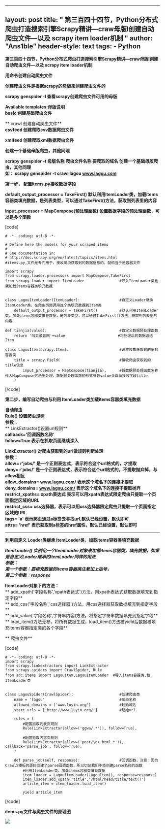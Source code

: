 
---
layout: post
title: " 第三百四十四节，Python分布式爬虫打造搜索引擎Scrapy精讲—craw母版l创建自动爬虫文件—以及 scrapy item loader机制 "
author: "Ans1ble"
header-style: text
tags:
      - Python
---


**第三百四十四节，Python分布式爬虫打造搜索引擎Scrapy精讲—craw母版l创建自动爬虫文件—以及 scrapy item loader机制**



**用命令创建自动爬虫文件**

**创建爬虫文件是根据scrapy的母版来创建爬虫文件的**

**scrapy genspider -l   查看scrapy创建爬虫文件可用的母版**

**Available templates:母版说明**  
 **basic     创建基础爬虫文件**

** crawl     创建自动爬虫文件**  
 **csvfeed      创建爬取csv数据爬虫文件**

**xmlfeed  创建爬取xml数据爬虫文件**

**创建一个基础母版爬虫，其他同理**

**scrapy genspider  -t  母版名称  爬虫文件名称  要爬取的域名 创建一个基础母版爬虫，其他同理**  
 **如： scrapy genspider -t crawl lagou www.lagou.com**



**第一步， 配置items.py接收数据字段**

**default_output_processor = TakeFirst()
默认利用ItemLoader类，加载items容器类填充数据，是列表类型，可以通过TakeFirst()方法，获取到列表里的内容**

**input_processor = MapCompose(预处理函数) 设置数据字段的预处理函数，可以是多个函数**

[code]

    # -*- coding: utf-8 -*-
    
    # Define here the models for your scraped items
    #
    # See documentation in:
    # http://doc.scrapy.org/en/latest/topics/items.html
    #items.py,文件是专门用于，接收爬虫获取到的数据信息的，就相当于是容器文件
    
    import scrapy
    from scrapy.loader.processors import MapCompose,TakeFirst
    from scrapy.loader import ItemLoader                #导入ItemLoader类也就加载items容器类填充数据
    
    
    class LagouItemLoader(ItemLoader):                  #自定义Loader继承ItemLoader类，在爬虫页面调用这个类填充数据到Item类
        default_output_processor = TakeFirst()          #默认利用ItemLoader类，加载items容器类填充数据，是列表类型，可以通过TakeFirst()方法，获取到列表里的内容
    
    def tianjia(value):                                 #自定义数据预处理函数
        return '叫卖录音网'+value                        #将处理后的数据返给Item
    
    class LagouItem(scrapy.Item):                       #设置爬虫获取到的信息容器类
        title = scrapy.Field(                           #接收爬虫获取到的title信息
            input_processor = MapCompose(tianjia),      #将数据预处理函数名称传入MapCompose方法里处理，数据预处理函数的形式参数value会自动接收字段title
        )
[/code]





**第二步，编写自动爬虫与利用 ItemLoader类加载items容器类填充数据**

**自动爬虫**  
 **Rule() 设置爬虫规则**  
 **参数：**  
 ** LinkExtractor()设置url规则**  
 **callback='回调函数名称'**  
 **follow=True 表示在抓取页面继续深入**



**LinkExtractor() 对爬虫获取到的url做规则判断处理**  
 **参数：**  
 **allow= r'jobs/' 是一个正则表达式，表示符合这个url格式的，才提取**  
 **deny= r'jobs/' 是一个正则表达式，表示符合这个url格式的，不提取抛弃掉，与allow相反**  
 **allow_domains= www.lagou.com/ 表示这个域名下的连接才提取**  
 **deny_domains= www.lagou.com/ 表示这个域名下的连接不提取抛弃**  
 **restrict_xpaths= xpath表达式 表示可以用xpath表达式限定爬虫只提取一个页面指定区域的URL**  
 **restrict_css= css选择器，表示可以用css选择器限定爬虫只提取一个页面指定区域的URL**  
 **tags= 'a' 表示爬虫通过a标签去寻找url,默认已经设置，默认即可**  
 **attrs= 'href' 表示获取到a标签的href属性，默认已经设置，默认即可**

* * *

  **利用自定义 **Loader类继承** ItemLoader类，加载items容器类填充数据**

_**ItemLoader()
实例化一个ItemLoader对象来加载items容器类，填充数据，如果是自定义Loader继承的ItemLoader同样的用法**  
 **参数：**  
 **第一个参数：要填充数据的items容器类注意加上括号，**  
 **第二个参数：response**_



**ItemLoader对象下的方法：**  
 ** add_xpath('字段名称','xpath表达式')方法，用xpath表达式获取数据填充到指定字段**  
 ** add_css('字段名称','css选择器')方法，用css选择器获取数据填充到指定字段**  
 ** add_value('字段名称',字符串内容)方法，将指定字符串数据填充到指定字段**  
 ** load_item()方法无参，将所有数据生成，load_item()方法被yield后数据被填充items容器指定类的各个字段**

**  爬虫文件**



[code]

    # -*- coding: utf-8 -*-
    import scrapy
    from scrapy.linkextractors import LinkExtractor
    from scrapy.spiders import CrawlSpider, Rule
    from adc.items import LagouItem,LagouItemLoader  #导入items容器类,和ItemLoader类
    
    
    class LagouSpider(CrawlSpider):                     #创建爬虫类
        name = 'lagou'                                  #爬虫名称
        allowed_domains = ['www.luyin.org']             #起始域名
        start_urls = ['http://www.luyin.org/']          #起始url
    
        rules = (
            #配置抓取列表页规则
            Rule(LinkExtractor(allow=('ggwa/.*')), follow=True),
    
            #配置抓取内容页规则
            Rule(LinkExtractor(allow=('post/\d+.html.*')), callback='parse_job', follow=True),
        )
    
        def parse_job(self, response):                  #回调函数，注意：因为CrawlS模板的源码创建了parse回调函数，所以切记我们不能创建parse名称的函数
            #利用ItemLoader类，加载items容器类填充数据
            item_loader = LagouItemLoader(LagouItem(), response=response)
            item_loader.add_xpath('title','/html/head/title/text()')
            article_item = item_loader.load_item()
    
            yield article_item
[/code]





**items.py文件与爬虫文件的原理图**

**![](https://images2017.cnblogs.com/blog/955761/201708/955761-20170810195544745-562557430.png)**



